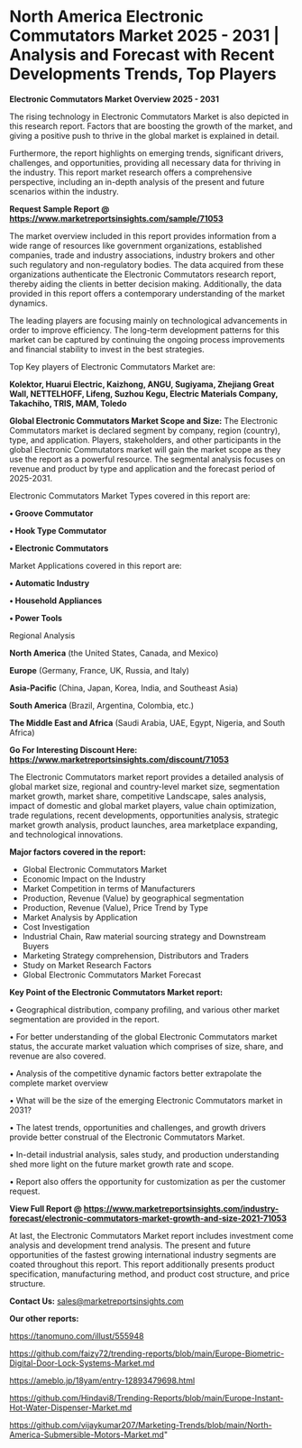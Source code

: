 # North America Electronic Commutators Market 2025 - 2031 | Analysis and Forecast with Recent Developments Trends, Top Players

<Strong> Electronic Commutators Market Overview 2025 - 2031</strong>

The rising technology in Electronic Commutators Market is also depicted in this research report. Factors that are boosting the growth of the market, and giving a positive push to thrive in the global market is explained in detail.

Furthermore, the report highlights on emerging trends, significant drivers, challenges, and opportunities, providing all necessary data for thriving in the industry. This report market research offers a comprehensive perspective, including an in-depth analysis of the present and future scenarios within the industry.

<strong>Request Sample Report @ <a href=https://www.marketreportsinsights.com/sample/71053>https://www.marketreportsinsights.com/sample/71053</a></strong>

The market overview included in this report provides information from a wide range of resources like government organizations, established companies, trade and industry associations, industry brokers and other such regulatory and non-regulatory bodies. The data acquired from these organizations authenticate the Electronic Commutators research report, thereby aiding the clients in better decision making. Additionally, the data provided in this report offers a contemporary understanding of the market dynamics.

The leading players are focusing mainly on technological advancements in order to improve efficiency. The long-term development patterns for this market can be captured by continuing the ongoing process improvements and financial stability to invest in the best strategies.

Top Key players of Electronic Commutators Market are:

<strong>Kolektor, Huarui Electric, Kaizhong, ANGU, Sugiyama, Zhejiang Great Wall, NETTELHOFF, Lifeng, Suzhou Kegu, Electric Materials Company, Takachiho, TRIS, MAM, Toledo</strong>

<strong><b>Global Electronic Commutators Market Scope and Size:</b></strong>
The Electronic Commutators market is declared segment by company, region (country), type, and application. Players, stakeholders, and other participants in the global Electronic Commutators market will gain the market scope as they use the report as a powerful resource. The segmental analysis focuses on revenue and product by type and application and the forecast period of 2025-2031.

Electronic Commutators Market Types covered in this report are:

<strong>• Groove Commutator

• Hook Type Commutator

• Electronic Commutators</strong>

Market Applications covered in this report are:

<strong>• Automatic Industry

• Household Appliances

• Power Tools</strong> 

Regional Analysis

<strong>North America</strong> (the United States, Canada, and Mexico)

<strong>Europe</strong> (Germany, France, UK, Russia, and Italy)

<strong>Asia-Pacific</strong> (China, Japan, Korea, India, and Southeast Asia)

<strong>South America</strong> (Brazil, Argentina, Colombia, etc.)

<strong>The Middle East and Africa</strong> (Saudi Arabia, UAE, Egypt, Nigeria, and South Africa)

<strong>Go For Interesting Discount Here: <a href=https://www.marketreportsinsights.com/discount/71053>https://www.marketreportsinsights.com/discount/71053</a></strong>

The Electronic Commutators market report provides a detailed analysis of global market size, regional and country-level market size, segmentation market growth, market share, competitive Landscape, sales analysis, impact of domestic and global market players, value chain optimization, trade regulations, recent developments, opportunities analysis, strategic market growth analysis, product launches, area marketplace expanding, and technological innovations.

<strong><b>Major factors covered in the report:</b></strong>
<ul>
  <li>Global Electronic Commutators Market </li>
  <li>Economic Impact on the Industry</li>
  <li>Market Competition in terms of Manufacturers</li>
  <li>Production, Revenue (Value) by geographical segmentation</li>
  <li>Production, Revenue (Value), Price Trend by Type</li>
  <li>Market Analysis by Application</li>
  <li>Cost Investigation</li>
  <li>Industrial Chain, Raw material sourcing strategy and Downstream Buyers</li>
  <li>Marketing Strategy comprehension, Distributors and Traders</li>
  <li>Study on Market Research Factors</li>
  <li>Global Electronic Commutators Market Forecast</li>
</ul>

<strong><b>Key Point of the Electronic Commutators Market report:</b></strong>

• Geographical distribution, company profiling, and various other market segmentation are provided in the report.

• For better understanding of the global Electronic Commutators market status, the accurate market valuation which comprises of size, share, and revenue are also covered.

• Analysis of the competitive dynamic factors better extrapolate the complete market overview

• What will be the size of the emerging Electronic Commutators market in 2031?

• The latest trends, opportunities and challenges, and growth drivers provide better construal of the Electronic Commutators Market.

• In-detail industrial analysis, sales study, and production understanding shed more light on the future market growth rate and scope.

• Report also offers the opportunity for customization as per the customer request.

<strong><b>View Full Report @ <a href=https://www.marketreportsinsights.com/industry-forecast/electronic-commutators-market-growth-and-size-2021-71053>https://www.marketreportsinsights.com/industry-forecast/electronic-commutators-market-growth-and-size-2021-71053</a></b></strong>


At last, the Electronic Commutators Market report includes investment come analysis and development trend analysis. The present and future opportunities of the fastest growing international industry segments are coated throughout this report. This report additionally presents product specification, manufacturing method, and product cost structure, and price structure.

<strong>Contact Us:</strong>
sales@marketreportsinsights.com

<strong>Our other reports:</strong>

<a href=https://tanomuno.com/illust/555948>https://tanomuno.com/illust/555948</a>

<a href=https://github.com/faizy72/trending-reports/blob/main/Europe-Biometric-Digital-Door-Lock-Systems-Market.md>https://github.com/faizy72/trending-reports/blob/main/Europe-Biometric-Digital-Door-Lock-Systems-Market.md</a>

<a href=https://ameblo.jp/18yam/entry-12893479698.html>https://ameblo.jp/18yam/entry-12893479698.html</a>

<a href=https://github.com/Hindavi8/Trending-Reports/blob/main/Europe-Instant-Hot-Water-Dispenser-Market.md>https://github.com/Hindavi8/Trending-Reports/blob/main/Europe-Instant-Hot-Water-Dispenser-Market.md</a>

<a href=https://github.com/vijaykumar207/Marketing-Trends/blob/main/North-America-Submersible-Motors-Market.md>https://github.com/vijaykumar207/Marketing-Trends/blob/main/North-America-Submersible-Motors-Market.md</a>"
